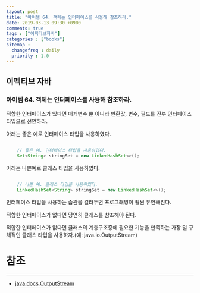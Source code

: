 ```yaml
---
layout: post
title: "아이템 64. 객체는 인터페이스를 사용해 참조하라."
date: 2019-03-13 09:30 +0900
comments: true
tags : ["이팩티브자바"]
categories : ["books"]
sitemap :
  changefreq : daily
  priority : 1.0
---
```

## 이펙티브 자바

### 아이템 64. 객체는 인터페이스를 사용해 참조하라.

적합한 인터페이스가 있다면 매개변수 뿐 아니라 반환값, 변수, 필드를 전부 인터페이스 타입으로 선언하라.

아래는 좋은 예로 인터페이스 타입을 사용하였다.

```java

    // 좋은 예. 인터페이스 타입을 사용하였다.
    Set<String> stringSet = new LinkedHashSet<>();

```

아래는 나쁜예로 클래스 타입을 사용하였다.

```java

    // 나쁜 예. 클래스 타입을 사용하였다.
    LinkedHashSet<String> stringSet = new LinkedHashSet<>();


```

인터페이스 타입을 사용하는 습관을 길러두면 프로그래밍이 훨씬 유연해진다.

적합한 인터페이스가 없다면 당연히 클래스를 참조해야 된다.

적합한 인터페이스가 없다면 클래스의 계층구조중에 필요한 기능을 만족하는 가장 덜 구체적인 클래스 타입을 사용하자.(예: java.io.OutputStream)




# 참조
-----
* [java docs OutputStream](https://docs.oracle.com/javase/7/docs/api/java/io/OutputStream.html)
